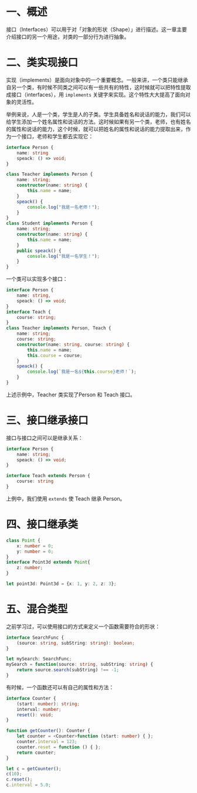 # 一、概述

接口（Interfaces）可以用于对「对象的形状（Shape）」进行描述。这一章主要介绍接口的另一个用途，对类的一部分行为进行抽象。

# 二、类实现接口

实现（implements）是面向对象中的一个重要概念。一般来讲，一个类只能继承自另一个类，有时候不同类之间可以有一些共有的特性，这时候就可以把特性提取成接口（interfaces），用 `implements` 关键字来实现。这个特性大大提高了面向对象的灵活性。

举例来说，人是一个类，学生是人的子类。学生具备姓名和说话的能力，我们可以给学生添加一个姓名属性和说话的方法。这时候如果有另一个类，老师，也有姓名的属性和说话的能力，这个时候，就可以把姓名的属性和说话的能力提取出来，作为一个接口，老师和学生都去实现它：

```typescript
interface Person {
    name: string
    speack: () => void;
}

class Teacher implements Person {
    name: string;
    constructor(name: string) {
        this.name = name;
    }
    speack() {
        console.log("我是一名老师！");
    }
}
class Student implements Person {
    name: string;
    constructor(name: string) {
        this.name = name;
    }
    public speack() {
        console.log("我是一名学生！");
    }
}
```

一个类可以实现多个接口：

```typescript
interface Person {
    name: string,
    speack: () => void;
}
interface Teach {
    course: string;
}
class Teacher implements Person, Teach {
    name: string;
    course: string;
    constructor(name: string, course: string) {
        this.name = name;
        this.course = course;
    }
    speack() {
        console.log(`我是一名${this.course}老师！`);
    }
}
```

上述示例中，Teacher 类实现了Person 和 Teach 接口。

# 三、接口继承接口

接口与接口之间可以是继承关系：

```typescript
interface Person {
    name: string;
    speack: () => void;
}

interface Teach extends Person {
    course: string
}
```

上例中，我们使用 `extends` 使 Teach 继承 Person。

# 四、接口继承类

```typescript
class Point {
    x: number = 0;
    y: number = 0;
}
interface Point3d extends Point{
    z: number;
}

let point3d: Point3d = {x: 1, y: 2, z: 3};
```

# 五、混合类型

之前学习过，可以使用接口的方式来定义一个函数需要符合的形状：

```typescript
interface SearchFunc {
    (source: string, subString: string): boolean;
}

let mySearch: SearchFunc;
mySearch = function(source: string, subString: string) {
    return source.search(subString) !== -1;
}
```

有时候，一个函数还可以有自己的属性和方法：

```typescript
interface Counter {
    (start: number): string;
    interval: number;
    reset(): void;
}

function getCounter(): Counter {
    let counter = <Counter>function (start: number) { };
    counter.interval = 123;
    counter.reset = function () { };
    return counter;
}

let c = getCounter();
c(10);
c.reset();
c.interval = 5.0;
```




























